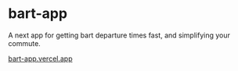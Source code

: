 # bart-app
A next app for getting bart departure times fast, and simplifying your commute.

[bart-app.vercel.app](https://bart-app.vercel.app/)